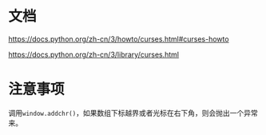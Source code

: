 
# 文档
https://docs.python.org/zh-cn/3/howto/curses.html#curses-howto

https://docs.python.org/zh-cn/3/library/curses.html

# 注意事项
调用`window.addchr()`，如果数组下标越界或者光标在右下角，则会抛出一个异常来。